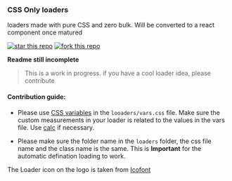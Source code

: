 ### CSS Only loaders

loaders made with pure CSS and zero bulk. Will be converted to a react component once matured

[![star this repo](http://githubbadges.com/star.svg?user=theanam&repo=css-only-loaders&style=default)](https://github.com/theanam/css-only-loaders)
[![fork this repo](http://githubbadges.com/fork.svg?user=theanam&repo=css-only-loaders&style=default)](https://github.com/theanam/css-only-loaders/fork)

**Readme still incomplete**

> This is a work in progress. if you have a cool loader idea, please contribute

#### Contribution guide: 

* Please use [CSS variables](https://developer.mozilla.org/en-US/docs/Web/CSS/--*) in the `looaders/vars.css` file. Make sure the custom measurements in your loader is related to the values in the vars file. Use [calc](https://developer.mozilla.org/en-US/docs/Web/CSS/calc) if necessary.

* Please make sure the folder name in the `loaders` folder, the css file name and the class name is the same. This is **Important** for the automatic defination loading to work.


The Loader icon on the logo is taken from [Icofont](icofont.com)
 